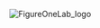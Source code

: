 ![FigureOneLab_logo](https://github.com/deanslee/FigureOneLab/assets/35471368/dd31a3b9-6a5d-4fdb-b2be-1d09dca0d554)
